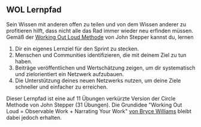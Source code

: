 ## WOL Lernpfad

Sein Wissen mit anderen offen zu teilen und von dem Wissen anderer zu profitieren hilft, dass nicht alle das Rad immer wieder neu erfinden müssen. Gemäß der [Working Out Loud Methode](https://workingoutloud.com/en/circle-guides) von John Stepper kannst du, lernen

1. Dir ein eigenes Lernziel für den Sprint zu stecken.
2. Menschen und Communities identifizieren, die mit deinem Ziel zu tun haben.
3. Beiträge veröffentlichen und Wertschätzung zeigen, um dir systematisch und zielorientiert ein Netzwerk aufzubauen.
4. Die Unterstützung deines neuen Netzwerks nutzen, um deine Ziele schneller und einfacher zu erreichen.

Dieser Lernpfad ist eine auf 11 Übungen verkürzte Version der Circle Methode von John Stepper (31 Übungen). Die Grundidee "Working Out Loud = Observable Work + Narrating Your Work" [von Bryce Williams](https://thebryceswrite.com/2010/11/29/when-will-we-work-out-loud-soon/) bleibt dabei jedoch erhalten.
